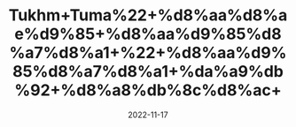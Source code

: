 ---
title: 'Tukhm+Tuma%22+%d8%aa%d8%ae%d9%85+%d8%aa%d9%85%d8%a7%d8%a1+%22+%d8%aa%d9%85%d8%a7%d8%a1+%da%a9%db%92+%d8%a8%db%8c%d8%ac+'
date: '2022-11-17' 
metatag: '' 
inventory: '0' 
draft: false 
# meta description 
shortDescripton: ''
description: 'Seed+%d8%aa%d8%ae%d9%85++%d8%a8%db%8c%d8%ac'
longdescription: ''
tags: ''
brand: ''
subCategory: ''
sellCount: '0'
featured: True
# product Price
price: '20.0'
# Product Short Description
shortDescription: ''
productID: 'FEF550E3-7149-ED11-996A-005056B3A416'
type: 'products'
category: 'Seed+%d8%aa%d8%ae%d9%85++%d8%a8%db%8c%d8%ac' 
thumnailproduct: 'https://eraconnect.blob.core.windows.net/product-images/aminsaddiquidawakhana/1dcd53e9-0855-4abf-8880-8fbdbb69bd2f.webp' 
images:
  - image: 'https://eraconnect.blob.core.windows.net/product-images/aminsaddiquidawakhana/1dcd53e9-0855-4abf-8880-8fbdbb69bd2f.webp'  
Variants:
---